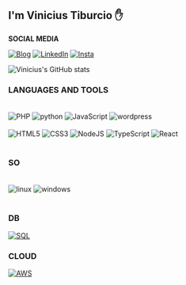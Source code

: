 
## I'm Vinicius Tiburcio ✋

<b>SOCIAL MEDIA</b>

[![Blog](https://img.shields.io/badge/website-000000?style=for-the-badge&logo=About.me&logoColor=white)](http://viniciustiburcio.com.br/)
[![LinkedIn](https://img.shields.io/badge/LinkedIn-0A66C2.svg?style=for-the-badge&logo=LinkedIn&logoColor=white)](https://www.linkedin.com/in/viniciussilva96/)
[![Insta](https://img.shields.io/badge/Instagram-E4405F?style=for-the-badge&logo=instagram&logoColor=white)](https://www.instagram.com/vintsilva)

![Vinicius's GitHub stats](https://github-readme-stats.vercel.app/api?username=tiburciovinicius&show_icons=true&theme=gruvbox&)

### LANGUAGES AND TOOLS

<div style="display: inline_block"><br>
  <img align="center" alt="PHP" src="https://img.shields.io/badge/PHP-777BB4?style=for-the-badge&logo=php&logoColor=white"/>
  <img align="center" alt="python" src="https://img.shields.io/badge/Python-FFD43B?style=for-the-badge&logo=python&logoColor=blue"/>
  <img align="center" alt="JavaScript" src="https://img.shields.io/badge/JavaScript-F7DF1E?style=for-the-badge&logo=javascript&logoColor=black"/>
  <img align="center" alt="wordpress" src="https://img.shields.io/badge/Wordpress-21759B?style=for-the-badge&logo=wordpress&logoColor=white"/>
  <br><br>
  <img align="center" alt="HTML5" src="https://img.shields.io/badge/HTML5-E34F26?style=for-the-badge&logo=html5&logoColor=white"/>
  <img align="center" alt="CSS3" src="https://img.shields.io/badge/CSS3-1572B6?style=for-the-badge&logo=css3&logoColor=white"/>
  <img align="center" alt="NodeJS" src="https://img.shields.io/badge/Node%20js-339933?style=for-the-badge&logo=nodedotjs&logoColor=white"/>
  <img align="center" alt="TypeScript" src="https://img.shields.io/badge/TypeScript-007ACC?style=for-the-badge&logo=typescript&logoColor=white"/>
  <img align="center" alt="React" src="https://img.shields.io/badge/React-61DAFB.svg?style=for-the-badge&logo=React&logoColor=black"/>

</div>
<br>

### SO

<div style="display: inline_block"><br>
  <img align="center" alt="linux" src="https://img.shields.io/badge/Linux-FCC624.svg?style=for-the-badge&logo=Linux&logoColor=black"/>
  <img align="center" alt="windows" src="https://img.shields.io/badge/Windows-0078D6?style=for-the-badge&logo=windows&logoColor=white"/>
</div>
<br>

### DB

[![SQL](https://img.shields.io/badge/MySQL-4479A1.svg?style=for-the-badge&logo=MySQL&logoColor=white)](mailto:vinicius10.show@hotmail.com)

### CLOUD

[![AWS](https://img.shields.io/badge/Amazon_AWS-FF9900?style=for-the-badge&logo=amazonaws&logoColor=white)](mailto:vinicius10.show@hotmail.com)

